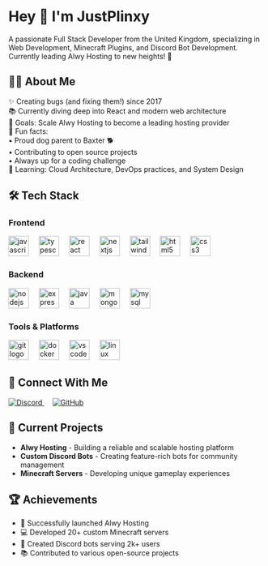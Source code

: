 <h1 align="left">Hey 👋 I'm JustPlinxy</h1>

<p align="left">A passionate Full Stack Developer from the United Kingdom, specializing in Web Development, Minecraft Plugins, and Discord Bot Development. Currently leading Alwy Hosting to new heights! 🚀</p>

<h2 align="left">👨‍💻 About Me</h2>

<p align="left">
✨ Creating bugs (and fixing them!) since 2017<br>
📚 Currently diving deep into React and modern web architecture<br>
🎯 Goals: Scale Alwy Hosting to become a leading hosting provider<br>
🎲 Fun facts:<br>
  • Proud dog parent to Baxter 🐕<br>
  • Contributing to open source projects<br>
  • Always up for a coding challenge<br>
🌱 Learning: Cloud Architecture, DevOps practices, and System Design
</p>

<h2 align="left">🛠️ Tech Stack</h2>

<h3 align="left">Frontend</h3>
<div align="left">
  <img src="https://cdn.jsdelivr.net/gh/devicons/devicon/icons/javascript/javascript-original.svg" height="40" alt="javascript logo"  />
  <img width="12" />
  <img src="https://cdn.jsdelivr.net/gh/devicons/devicon/icons/typescript/typescript-original.svg" height="40" alt="typescript logo"  />
  <img width="12" />
  <img src="https://cdn.jsdelivr.net/gh/devicons/devicon/icons/react/react-original.svg" height="40" alt="react logo"  />
  <img width="12" />
  <img src="https://cdn.jsdelivr.net/gh/devicons/devicon/icons/nextjs/nextjs-original.svg" height="40" alt="nextjs logo"  />
  <img width="12" />
  <img src="https://cdn.jsdelivr.net/gh/devicons/devicon/icons/tailwindcss/tailwindcss-plain.svg" height="40" alt="tailwindcss logo"  />
  <img width="12" />
  <img src="https://cdn.jsdelivr.net/gh/devicons/devicon/icons/html5/html5-original.svg" height="40" alt="html5 logo"  />
  <img width="12" />
  <img src="https://cdn.jsdelivr.net/gh/devicons/devicon/icons/css3/css3-original.svg" height="40" alt="css3 logo"  />
</div>

<h3 align="left">Backend</h3>
<div align="left">
  <img src="https://cdn.jsdelivr.net/gh/devicons/devicon/icons/nodejs/nodejs-original.svg" height="40" alt="nodejs logo"  />
  <img width="12" />
  <img src="https://cdn.jsdelivr.net/gh/devicons/devicon/icons/express/express-original.svg" height="40" alt="express logo"  />
  <img width="12" />
  <img src="https://cdn.jsdelivr.net/gh/devicons/devicon/icons/java/java-original.svg" height="40" alt="java logo"  />
  <img width="12" />
  <img src="https://cdn.jsdelivr.net/gh/devicons/devicon/icons/mongodb/mongodb-original.svg" height="40" alt="mongodb logo"  />
  <img width="12" />
  <img src="https://cdn.jsdelivr.net/gh/devicons/devicon/icons/mysql/mysql-original.svg" height="40" alt="mysql logo"  />
</div>

<h3 align="left">Tools & Platforms</h3>
<div align="left">
  <img src="https://cdn.jsdelivr.net/gh/devicons/devicon/icons/git/git-original.svg" height="40" alt="git logo"  />
  <img width="12" />
  <img src="https://cdn.jsdelivr.net/gh/devicons/devicon/icons/docker/docker-original.svg" height="40" alt="docker logo"  />
  <img width="12" />
  <img src="https://cdn.jsdelivr.net/gh/devicons/devicon/icons/vscode/vscode-original.svg" height="40" alt="vscode logo"  />
  <img width="12" />
  <img src="https://cdn.jsdelivr.net/gh/devicons/devicon/icons/linux/linux-original.svg" height="40" alt="linux logo"  />
</div>

<h2 align="left">🤝 Connect With Me</h2>

<div align="left">
  <a href="https://discord.gg/your-server" target="_blank">
    <img src="https://img.shields.io/badge/Discord-%237289DA.svg?style=for-the-badge&logo=discord&logoColor=white" alt="Discord"  />
  </a>
  <img width="12" />
  <a href="https://github.com/JustPlinxy" target="_blank">
    <img src="https://img.shields.io/badge/github-%23121011.svg?style=for-the-badge&logo=github&logoColor=white" alt="GitHub"  />
  </a>
</div>

<h2 align="left">🎯 Current Projects</h2>

- **Alwy Hosting** - Building a reliable and scalable hosting platform
- **Custom Discord Bots** - Creating feature-rich bots for community management
- **Minecraft Servers** - Developing unique gameplay experiences

<h2 align="left">🏆 Achievements</h2>

- 🌟 Successfully launched Alwy Hosting
- 💻 Developed 20+ custom Minecraft servers
- 🤖 Created Discord bots serving 2k+ users
- 📚 Contributed to various open-source projects
